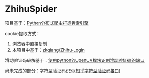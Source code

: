 # ZhihuSpider

项目基于：[Python分布式爬虫打造搜索引擎](https://coding.imooc.com/class/92.html)

cookie提取方式：
1. 浏览器中直接复制
2. 本项目中基于：[zkqiang/Zhihu-Login](https://github.com/zkqiang/Zhihu-Login)

滑动验证码破解基于：[使用python的OpenCV模块识别滑动验证码的缺口](https://blog.csdn.net/u012067766/article/details/80500493)

尚未完成的部分：字符型验证码识别([知乎字符型验证码接口](https://www.zhihu.com/captcha.gif))

